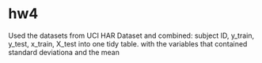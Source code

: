 # hw4
Used the datasets from UCI HAR Dataset and combined: subject ID, y_train, y_test, x_train, X_test into one tidy table. 
with the variables that contained standard deviationa and the mean
